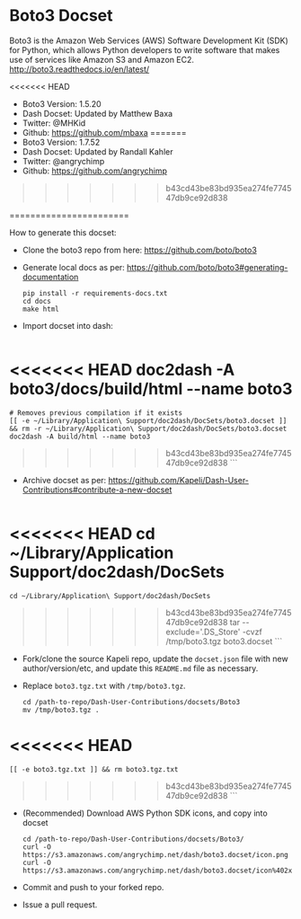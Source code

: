 Boto3 Docset
=======================
Boto3 is the Amazon Web Services (AWS) Software Development Kit (SDK) for Python, which allows Python developers to write software that makes use of services like Amazon S3 and Amazon EC2.
http://boto3.readthedocs.io/en/latest/

<<<<<<< HEAD
* Boto3 Version: 1.5.20
* Dash Docset: Updated by Matthew Baxa
* Twitter: @MHKid
* Github: https://github.com/mbaxa
=======
* Boto3 Version: 1.7.52
* Dash Docset: Updated by Randall Kahler
* Twitter: @angrychimp
* Github: https://github.com/angrychimp
>>>>>>> b43cd43be83bd935ea274fe774547db9ce92d838

=======================

How to generate this docset:

* Clone the boto3 repo from here: https://github.com/boto/boto3

* Generate local docs as per: https://github.com/boto/boto3#generating-documentation
	```
	pip install -r requirements-docs.txt
	cd docs
	make html
	```

* Import docset into dash:
	```
<<<<<<< HEAD
	doc2dash -A boto3/docs/build/html --name boto3
=======
	# Removes previous compilation if it exists
	[[ -e ~/Library/Application\ Support/doc2dash/DocSets/boto3.docset ]] && rm -r ~/Library/Application\ Support/doc2dash/DocSets/boto3.docset
	doc2dash -A build/html --name boto3
>>>>>>> b43cd43be83bd935ea274fe774547db9ce92d838
	```

* Archive docset as per: https://github.com/Kapeli/Dash-User-Contributions#contribute-a-new-docset
	```
<<<<<<< HEAD
	cd ~/Library/Application Support/doc2dash/DocSets
=======
	cd ~/Library/Application\ Support/doc2dash/DocSets
>>>>>>> b43cd43be83bd935ea274fe774547db9ce92d838
	tar --exclude='.DS_Store' -cvzf /tmp/boto3.tgz boto3.docset
	```

* Fork/clone the source Kapeli repo, update the `docset.json` file with new author/version/etc, and update this `README.md` file as necessary.

* Replace `boto3.tgz.txt` with `/tmp/boto3.tgz`.
	```
	cd /path-to-repo/Dash-User-Contributions/docsets/Boto3
	mv /tmp/boto3.tgz .
<<<<<<< HEAD
=======
	[[ -e boto3.tgz.txt ]] && rm boto3.tgz.txt
>>>>>>> b43cd43be83bd935ea274fe774547db9ce92d838
	```

* (Recommended) Download AWS Python SDK icons, and copy into docset
	```
	cd /path-to-repo/Dash-User-Contributions/docsets/Boto3/
	curl -O https://s3.amazonaws.com/angrychimp.net/dash/boto3.docset/icon.png
	curl -O https://s3.amazonaws.com/angrychimp.net/dash/boto3.docset/icon%402x.png
	```

* Commit and push to your forked repo.

* Issue a pull request.
